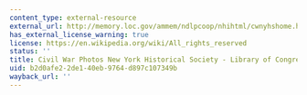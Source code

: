 ```yaml
---
content_type: external-resource
external_url: http://memory.loc.gov/ammem/ndlpcoop/nhihtml/cwnyhshome.html
has_external_license_warning: true
license: https://en.wikipedia.org/wiki/All_rights_reserved
status: ''
title: Civil War Photos New York Historical Society - Library of Congress
uid: b2d0afe2-2de1-40eb-9764-d897c107349b
wayback_url: ''
---
```

